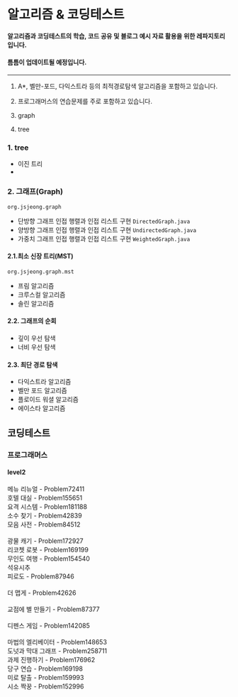 알고리즘 & 코딩테스트
=============
#### 알고리즘과 코딩테스트의 학습, 코드 공유 및 블로그 예시 자료 활용을 위한 레파지토리입니다.
#### 틈틈이 업데이트될 예정입니다.
*****
1. A*, 벨만-포드, 다익스트라 등의 최적경로탐색 알고리즘을 포함하고 있습니다.
2. 프로그래머스의 연습문제를 주로 포함하고 있습니다.

1. graph

2. tree
### 1. tree
 - 이진 트리
 - 

### 2. 그래프(Graph)
`org.jsjeong.graph`
- 단방향 그래프 인접 행렬과 인접 리스트 구현 `DirectedGraph.java`
- 양방향 그래프 인접 행렬과 인접 리스트 구현 `UndirectedGraph.java`
- 가중치 그래프 인접 행렬과 인접 리스트 구현 `WeightedGraph.java`

#### 2.1.최소 신장 트리(MST)
`org.jsjeong.graph.mst`
- 프림 알고리즘
- 크루스컬 알고리즘
- 솔린 알고리즘

#### 2.2. 그래프의 순회
- 깊이 우선 탐색
- 너비 우선 탐색

#### 2.3. 최단 경로 탐색
- 다익스트라 알고리즘
- 벨만 포드 알고리즘
- 플로이드 워셜 알고리즘
- 에이스타 알고리즘

## 코딩테스트

### 프로그래머스

#### level2
메뉴 리뉴얼 - Problem72411
<br/> 호텔 대실 - Problem155651
<br/> 요격 시스템 - Problem181188 
<br/> 소수 찾기 - Problem42839 
<br/> 모음 사전 - Problem84512  
<br/> 광물 캐기 - Problem172927 
<br/> 리코쳇 로봇 - Problem169199
<br/> 무인도 여행 - Problem154540
<br/> 석유시추 
<br/> 피로도 - Problem87946   
<br/> 더 맵게 - Problem42626   
<br/> 교점에 별 만들기 - Problem87377   
<br/> 디펜스 게임 - Problem142085   
<br/> 마법의 엘리베이터 - Problem148653
<br/> 도넛과 막대 그래프 - Problem258711
<br/> 과제 진행하기 - Problem176962
<br/> 당구 연습 - Problem169198
<br/> 미로 탈출 - Problem159993
<br/> 시소 짝꿍 - Problem152996
